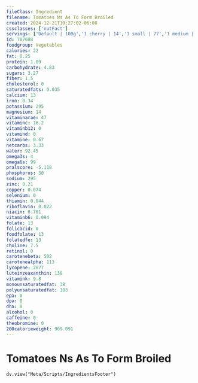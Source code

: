 ```yaml
---
fileClass: Ingredient
filename: Tomatoes Ns As To Form Broiled
created: 2024-12-21T19:27:02-06:00
cssclasses: ['nutFact']
servings: ['Default | 100g','1 cherry | 14','1 small | 77','1 medium | 105','1 large | 155','1 slice | 42','1 cup | 240','1 oz, raw, yields | 24']
id: 787688
foodgroup: Vegetables
calories: 22
fat: 0.25
protein: 1.09
carbohydrate: 4.83
sugars: 3.27
fiber: 1.5
cholesterol: 0
saturatedfats: 0.035
calcium: 13
iron: 0.34
potassium: 295
magnesium: 14
vitaminarae: 47
vitaminc: 16.2
vitaminb12: 0
vitamind: 0
vitamine: 0.67
netcarbs: 3.33
water: 92.45
omega3s: 4
omega6s: 99
pralscore: -5.118
phosphorus: 30
sodium: 295
zinc: 0.21
copper: 0.074
selenium: 0
thiamin: 0.044
riboflavin: 0.022
niacin: 0.701
vitaminb6: 0.094
folate: 13
folicacid: 0
foodfolate: 13
folatedfe: 13
choline: 7.5
retinol: 0
carotenebeta: 502
carotenealpha: 113
lycopene: 2877
luteinzeaxanthin: 138
vitamink: 9.8
monounsaturatedfat: 39
polyunsaturatedfat: 103
epa: 0
dpa: 0
dha: 0
alcohol: 0
caffeine: 0
theobromine: 0
200calorieweight: 909.091
---
```


# Tomatoes Ns As To Form Broiled

```dataviewjs
dv.view("Meta/Scripts/IngredientsFooter")
```
